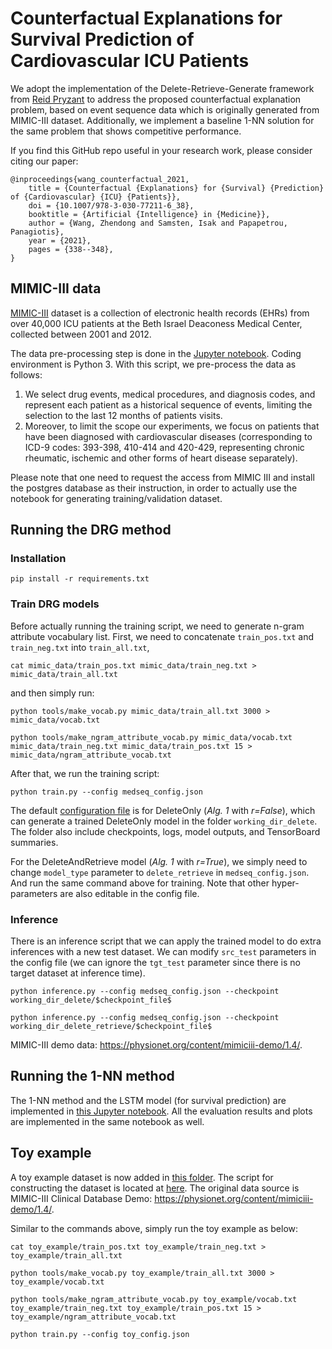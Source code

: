 # Counterfactual Explanations for Survival Prediction of Cardiovascular ICU Patients
We adopt the implementation of the Delete-Retrieve-Generate framework from [Reid Pryzant](https://github.com/rpryzant/delete_retrieve_generate) to address the proposed counterfactual explanation problem, based on event sequence data which is originally generated from MIMIC-III dataset. Additionally, we implement a baseline 1-NN solution for the same problem that shows competitive performance.

If you find this GitHub repo useful in your research work, please consider citing our paper:
```
@inproceedings{wang_counterfactual_2021,
	title = {Counterfactual {Explanations} for {Survival} {Prediction} of {Cardiovascular} {ICU} {Patients}},
	doi = {10.1007/978-3-030-77211-6_38},
	booktitle = {Artificial {Intelligence} in {Medicine}},
	author = {Wang, Zhendong and Samsten, Isak and Papapetrou, Panagiotis},
	year = {2021},
	pages = {338--348},
}
```

## MIMIC-III data 
[MIMIC-III](https://mimic.physionet.org/gettingstarted/overview/) dataset is a collection of electronic health records (EHRs) from over 40,000 ICU patients at the Beth Israel Deaconess Medical Center, collected between 2001 and 2012. 

The data pre-processing step is done in the [Jupyter notebook](./notebooks/1-data-preprocessing.ipynb). Coding environment is Python 3. With this script, we pre-process the data as follows:
1. We select drug events, medical procedures, and diagnosis codes, and represent each patient as a historical sequence of events, limiting the selection to the last 12 months of patients visits. 
2. Moreover, to limit the scope our experiments, we focus on patients that have been diagnosed with cardiovascular diseases (corresponding to ICD-9 codes: 393-398, 410-414 and 420-429, representing chronic rheumatic, ischemic and other forms of heart disease separately).

Please note that one need to request the access from MIMIC III and install the postgres database as their instruction, in order to actually use the notebook for generating training/validation dataset.

## Running the DRG method

### Installation

`pip install -r requirements.txt`

### Train DRG models

Before actually running the training script, we need to generate n-gram attribute vocabulary list. First, we need to concatenate `train_pos.txt` and `train_neg.txt` into `train_all.txt`,

```
cat mimic_data/train_pos.txt mimic_data/train_neg.txt > mimic_data/train_all.txt
```

and then simply run:
```
python tools/make_vocab.py mimic_data/train_all.txt 3000 > mimic_data/vocab.txt

python tools/make_ngram_attribute_vocab.py mimic_data/vocab.txt mimic_data/train_neg.txt mimic_data/train_pos.txt 15 > mimic_data/ngram_attribute_vocab.txt
```

After that, we run the training script: 

```
python train.py --config medseq_config.json
```

The default [configuration file](./medseq_config.json) is for DeleteOnly (*Alg. 1* with *r=False*), which can generate a trained DeleteOnly model in the folder `working_dir_delete`. The folder also include checkpoints, logs, model outputs, and TensorBoard summaries.  


For the DeleteAndRetrieve model (*Alg. 1* with *r=True*), we simply need to change `model_type` parameter to `delete_retrieve` in `medseq_config.json`. And run the same command above for training. Note that other hyper-parameters are also editable in the config file. 

### Inference
There is an inference script that we can apply the trained model to do extra inferences with a new test dataset. We can modify `src_test` parameters in the config file (we can ignore the `tgt_test` parameter since there is no target dataset at inference time).

```
python inference.py --config medseq_config.json --checkpoint working_dir_delete/$checkpoint_file$

python inference.py --config medseq_config.json --checkpoint working_dir_delete_retrieve/$checkpoint_file$
```

MIMIC-III demo data: https://physionet.org/content/mimiciii-demo/1.4/. 


## Running the 1-NN method
The 1-NN method and the LSTM model (for survival prediction) are implemented in [this Jupyter notebook](./notebooks/2-LSTM-model-and-generate-counterfactuals.ipynb). All the evaluation results and plots are implemented in the same notebook as well.

## Toy example
A toy example dataset is now added in [this folder](./toy_example/). The script for constructing the dataset is located at [here](.//notebooks/3-construct-toy-example.ipynb). The original data source is MIMIC-III Clinical Database Demo: https://physionet.org/content/mimiciii-demo/1.4/.

Similar to the commands above, simply run the toy example as below:
```
cat toy_example/train_pos.txt toy_example/train_neg.txt > toy_example/train_all.txt

python tools/make_vocab.py toy_example/train_all.txt 3000 > toy_example/vocab.txt

python tools/make_ngram_attribute_vocab.py toy_example/vocab.txt toy_example/train_neg.txt toy_example/train_pos.txt 15 > toy_example/ngram_attribute_vocab.txt

python train.py --config toy_config.json
```
